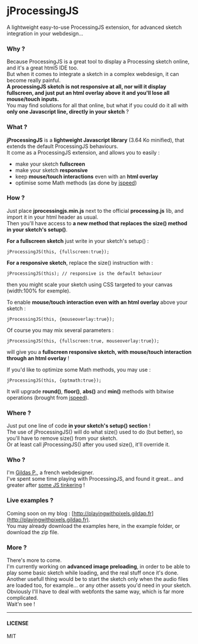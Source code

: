jProcessingJS
=============

A lightweight easy-to-use ProcessingJS extension, for advanced sketch integration in your webdesign...

### Why ?

Because ProcessingJS is a great tool to display a Processing sketch online, and it's a great html5 IDE too.  
But when it comes to integrate a sketch in a complex webdesign, it can become really painful.  
**A processingJS sketch is not responsive at all, nor will it display fullscreen, and just put an html overlay above it and you'll lose all mouse/touch inputs.**  
You may find solutions for all that online, but what if you could do it all with **only one Javascript line, directly in your sketch** ?

### What ?

**jProcessingJS** is a **lightweight Javascript library** (3.64 Ko minified), that extends the default ProcessingJS behaviours.  
It come as a ProcessingJS extension, and allows you to easily :

  * make your sketch **fullscreen**
  * make your sketch **responsive**
  * keep **mouse/touch interactions** even with an **html overlay**
  * optimise some Math methods (as done by [jspeed](http://code.google.com/p/jspeed/))

### How ?

Just place **jprocessingjs.min.js** next to the official **processing.js** lib, and import it in your html header as usual.  
Then you'll have access to **a new method that replaces the size() method in your sketch's setup()**.

**For a fullscreen sketch** just write in your sketch's setup() :

    jProcessingJS(this, {fullscreen:true});

**For a responsive sketch**, replace the size() instruction with :

    jProcessingJS(this); // responsive is the default behaviour

then you might scale your sketch using CSS targeted to your canvas (width:100% for exemple).

To enable **mouse/touch interaction even with an html overlay** above your sketch :

    jProcessingJS(this, {mouseoverlay:true});
    
Of course you may mix several parameters :

    jProcessingJS(this, {fullscreen:true, mouseoverlay:true});
    
will give you a **fullscreen responsive sketch, with mouse/touch interaction through an html overlay** !

If you'd like to optimize some Math methods, you may use :

    jProcessingJS(this, {optmath:true});

It will upgrade **round()**, **floor()**, **abs()** and **min()** methods with bitwise operations (brought from [jspeed](http://code.google.com/p/jspeed/)).

### Where ?

Just put one line of code **in your sketch's setup() section** !  
The use of jProcessingJS() will do what size() used to do (but better), so you'll have to remove size() from your sketch.  
Or at least call jProcessingJS() after you used size(), it'll override it.

### Who ?

I'm [Gildas P.](http://www.gildasp.fr), a french webdesigner.  
I've spent some time playing with ProcessingJS, and found it great... and greater after [some JS tinkering](http://playingwithpixels.gildasp.fr) !

### Live examples ?

Coming soon on my blog : [http://playingwithpixels.gildap.fr](http://playingwithpixels.gildap.fr).  
You may already download the examples here, in the example folder, or download the zip file.

### More ?

There's more to come.  
I'm currently working on **advanced image preloading**, in order to be able to play some basic sketch while loading, and the real stuff once it's done.  
Another usefull thing would be to start the sketch only when the audio files are loaded too, for example... or any other assets you'd need in your sketch.  
Obviously I'll have to deal with webfonts the same way, which is far more complicated.  
Wait'n see !

---

#### LICENSE

MIT